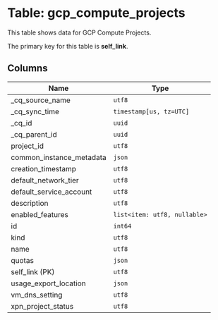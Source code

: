 # Table: gcp_compute_projects

This table shows data for GCP Compute Projects.

The primary key for this table is **self_link**.

## Columns

| Name          | Type          |
| ------------- | ------------- |
|_cq_source_name|`utf8`|
|_cq_sync_time|`timestamp[us, tz=UTC]`|
|_cq_id|`uuid`|
|_cq_parent_id|`uuid`|
|project_id|`utf8`|
|common_instance_metadata|`json`|
|creation_timestamp|`utf8`|
|default_network_tier|`utf8`|
|default_service_account|`utf8`|
|description|`utf8`|
|enabled_features|`list<item: utf8, nullable>`|
|id|`int64`|
|kind|`utf8`|
|name|`utf8`|
|quotas|`json`|
|self_link (PK)|`utf8`|
|usage_export_location|`json`|
|vm_dns_setting|`utf8`|
|xpn_project_status|`utf8`|